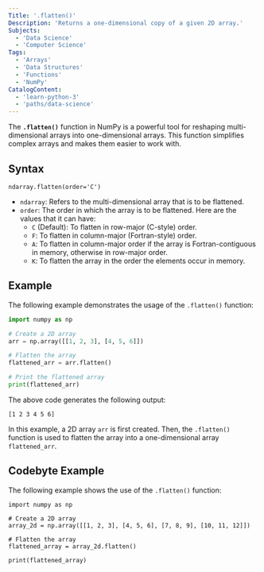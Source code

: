 ```yaml
---
Title: '.flatten()'
Description: 'Returns a one-dimensional copy of a given 2D array.'
Subjects:
  - 'Data Science'
  - 'Computer Science'
Tags:
  - 'Arrays'
  - 'Data Structures'
  - 'Functions'
  - 'NumPy'
CatalogContent:
  - 'learn-python-3'
  - 'paths/data-science'
---
```


The **`.flatten()`** function in NumPy is a powerful tool for reshaping multi-dimensional arrays into one-dimensional arrays. This function simplifies complex arrays and makes them easier to work with.

## Syntax

```pseudo
ndarray.flatten(order='C')
```

- `ndarray`: Refers to the multi-dimensional array that is to be flattened.
- `order`: The order in which the array is to be flattened. Here are the values that it can have:
  - `C` (Default): To flatten in row-major (C-style) order.
  - `F`: To flatten in column-major (Fortran-style) order.
  - `A`: To flatten in column-major order if the array is Fortran-contiguous in memory, otherwise in row-major order.
  - `K`: To flatten the array in the order the elements occur in memory.

## Example

The following example demonstrates the usage of the `.flatten()` function:

```py
import numpy as np

# Create a 2D array
arr = np.array([[1, 2, 3], [4, 5, 6]])

# Flatten the array
flattened_arr = arr.flatten()

# Print the flattened array
print(flattened_arr)
```

The above code generates the following output:

```shell
[1 2 3 4 5 6]
```

In this example, a 2D array `arr` is first created. Then, the `.flatten()` function is used to flatten the array into a one-dimensional array `flattened_arr`.

## Codebyte Example

The following example shows the use of the `.flatten()` function:

```codebyte/python
import numpy as np

# Create a 2D array
array_2d = np.array([[1, 2, 3], [4, 5, 6], [7, 8, 9], [10, 11, 12]])

# Flatten the array
flattened_array = array_2d.flatten()

print(flattened_array)
```
